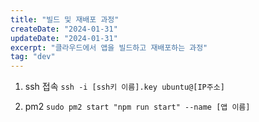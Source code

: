 ```yaml
---
title: "빌드 및 재배포 과정"
createDate: "2024-01-31"
updateDate: "2024-01-31"
excerpt: "클라우드에서 앱을 빌드하고 재배포하는 과정"
tag: "dev"
---
```


1. ssh 접속
   `ssh -i [ssh키 이름].key ubuntu@[IP주소]`

1. pm2
   `sudo pm2 start "npm run start" --name [앱 이름]`

